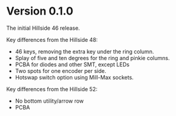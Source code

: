 # Version 0.1.0 

The initial Hillside 46 release.

Key differences from the Hillside 48:

- 46 keys, removing the extra key under the ring column.
- Splay of five and ten degrees for the ring and pinkie columns.
- PCBA for diodes and other SMT, except LEDs
- Two spots for one encoder per side.
- Hotswap switch option using Mill-Max sockets.

Key differences from the Hillside 52:

- No bottom utility/arrow row
- PCBA
